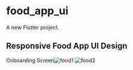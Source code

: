 # food_app_ui

A new Flutter project.

## Responsive Food App UI Design

Onboarding Screen![food1](https://user-images.githubusercontent.com/90028171/180184431-e0086921-5941-4e81-812d-1b96944a060f.png) 
![food2](https://user-images.githubusercontent.com/90028171/180184483-052704bb-8c87-4bef-b865-20532517b38a.png)


